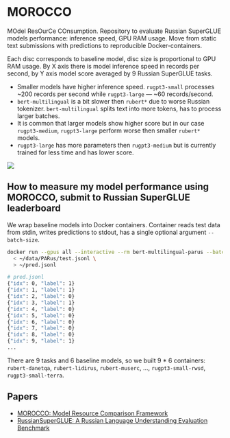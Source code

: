 
# MOROCCO

MOdel ResOurCe COnsumption. Repository to evaluate Russian SuperGLUE models performance: inference speed, GPU RAM usage. Move from static text submissions with predictions to reproducible Docker-containers.

Each disc corresponds to baseline model, disc size is proportional to GPU RAM usage. By X axis there is model inference speed in records per second, by Y axis model score averaged by 9 Russian SuperGLUE tasks.

- Smaller models have higher inference speed. `rugpt3-small` processes ~200 records per second while `rugpt3-large` — ~60 records/second.
- `bert-multilingual` is a bit slower then `rubert*` due to worse Russian tokenizer. `bert-multilingual` splits text into more tokens, has to process larger batches.
- It is common that larger models show higher score but in our case `rugpt3-medium`, `rugpt3-large` perform worse then smaller `rubert*` models.
- `rugpt3-large` has more parameters then `rugpt3-medium` but is currently trained for less time and has lower score.

<img src="https://habrastorage.org/webt/wd/um/wt/wdumwtsu7bjxdhe1ot8hfclr3f8.png" />

## How to measure my model performance using MOROCCO, submit to Russian SuperGLUE leaderboard

We wrap baseline models into Docker containers. Container reads test data from stdin, writes predictions to stdout, has a single optional argument `--batch-size`. 

```bash
docker run --gpus all --interactive --rm bert-multilingual-parus --batch-size=32 \
  < ~/data/PARus/test.jsonl \
  > ~/pred.jsonl

# pred.jsonl
{"idx": 0, "label": 1}
{"idx": 1, "label": 1}
{"idx": 2, "label": 0}
{"idx": 3, "label": 1}
{"idx": 4, "label": 0}
{"idx": 5, "label": 0}
{"idx": 6, "label": 0}
{"idx": 7, "label": 0}
{"idx": 8, "label": 0}
{"idx": 9, "label": 1}
...
```

There are 9 tasks and 6 baseline models, so we built 9 * 6 containers: `rubert-danetqa`, `rubert-lidirus`, `rubert-muserc`, ..., `rugpt3-small-rwsd`, `rugpt3-small-terra`.

## Papers

* <a href="https://arxiv.org/abs/2104.14314">MOROCCO: Model Resource Comparison Framework</a>
* <a href="https://arxiv.org/abs/2010.15925">RussianSuperGLUE: A Russian Language Understanding Evaluation Benchmark</a>
